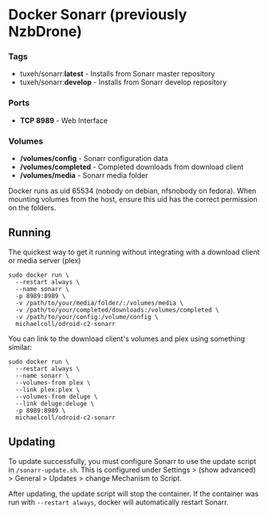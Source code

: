 # Docker Sonarr (previously NzbDrone)

### Tags
- tuxeh/sonarr:**latest** - Installs from Sonarr master repository
- tuxeh/sonarr:**develop** - Installs from Sonarr develop repository

### Ports
- **TCP 8989** - Web Interface

### Volumes
- **/volumes/config** - Sonarr configuration data
- **/volumes/completed** - Completed downloads from download client
- **/volumes/media** - Sonarr media folder

Docker runs as uid 65534 (nobody on debian, nfsnobody on fedora). When mounting volumes from the host, ensure this uid has the correct permission on the folders.

## Running

The quickest way to get it running without integrating with a download client or media server (plex)
```
sudo docker run \
  --restart always \
  --name sonarr \
  -p 8989:8989 \
  -v /path/to/your/media/folder/:/volumes/media \
  -v /path/to/your/completed/downloads:/volumes/completed \
  -v /path/to/your/config:/volume/config \
  michaelcoll/odroid-c2-sonarr 
```

You can link to the download client's volumes and plex using something similar:
```
sudo docker run \
  --restart always \
  --name sonarr \
  --volumes-from plex \
  --link plex:plex \
  --volumes-from deluge \
  --link deluge:deluge \
  -p 8989:8989 \
  michaelcoll/odroid-c2-sonarr
```

## Updating

To update successfully, you must configure Sonarr to use the update script in ``/sonarr-update.sh``. This is configured under Settings > (show advanced) > General > Updates > change Mechanism to Script.

After updating, the update script will stop the container. If the container was run with `--restart always`, docker will automatically restart Sonarr.

